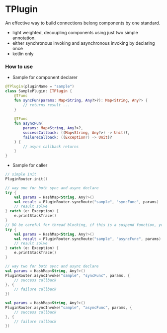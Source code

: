 # TPlugin

An effective way to build connections belong components by one standard.

- light weighted, decoupling components using just two simple annotation.
- either synchronous invoking and asynchronous invoking by declaring once
- kotlin only

### How to use

- Sample for component declarer
```kotlin
@TPlugin(pluginName = "sample")
class SamplePlugin: ITPlugin {
    @TFunc
    fun syncFun(params: Map<String, Any?>?): Map<String, Any?> {
        // returns result ...
    }
    
    @TFunc
    fun asyncFun(
        params: Map<String, Any?>?,
        successCallback: ((Map<String, Any?>) -> Unit)?,
        failureCallback: ((Exception?) -> Unit)?
    ) {
        // async callback returns
    }
}
```

- Sample for caller
```kotlin
// simple init
PluginRouter.init()
```

```kotlin
// way one for both sync and async declare
try {
    val params = HashMap<String, Any?>()
    val result = PluginRouter.syncRoute("sample", "syncFunc", params)
    // result solve
} catch (e: Exception) {
    e.printStackTrace()
}
// DO be careful for thread blocking, if this is a suspend function, you can use this in coroutine/flow 
try {
    val params = HashMap<String, Any?>()
    val result = PluginRouter.syncRoute("sample", "asyncFunc", params)
    // result solve
} catch (e: Exception) {
    e.printStackTrace()
}

// way two for both sync and async declare
val params = HashMap<String, Any?>()
PluginRouter.asyncInvoke("sample", "syncFunc", params, {
    // success callback                                                   
}, {
    // failure callback
})

val params = HashMap<String, Any?>()
PluginRouter.asyncInvoke("sample", "asyncFunc", params, {
    // success callback                                                   
}, {
    // failure callback
})

```
